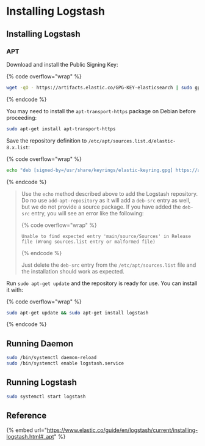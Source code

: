 # Installing Logstash

## Installing Logstash

### APT

Download and install the Public Signing Key:

{% code overflow="wrap" %}
```bash
wget -qO - https://artifacts.elastic.co/GPG-KEY-elasticsearch | sudo gpg --dearmor -o /usr/share/keyrings/elastic-keyring.gpg
```
{% endcode %}

You may need to install the `apt-transport-https` package on Debian before proceeding:

```bash
sudo apt-get install apt-transport-https
```

Save the repository definition to `/etc/apt/sources.list.d/elastic-8.x.list`:

{% code overflow="wrap" %}
```bash
echo "deb [signed-by=/usr/share/keyrings/elastic-keyring.gpg] https://artifacts.elastic.co/packages/8.x/apt stable main" | sudo tee -a /etc/apt/sources.list.d/elastic-8.x.list
```
{% endcode %}

> Use the `echo` method described above to add the Logstash repository. Do no use `add-apt-repository` as it will add a `deb-src` entry as well, but we do not provide a source package. If you have added the `deb-src` entry, you will see an error like the following:
>
> {% code overflow="wrap" %}
> ```
> Unable to find expected entry 'main/source/Sources' in Release file (Wrong sources.list entry or malformed file)
> ```
> {% endcode %}
>
> Just delete the `deb-src` entry from the `/etc/apt/sources.list` file and the installation should work as expected.

Run `sudo apt-get update` and the repository is ready for use. You can install it with:

{% code overflow="wrap" %}
```bash
sudo apt-get update && sudo apt-get install logstash
```
{% endcode %}



## Running Daemon

```bash
sudo /bin/systemctl daemon-reload
sudo /bin/systemctl enable logstash.service
```



## Running Logstash

```bash
sudo systemctl start logstash
```



## Reference

{% embed url="https://www.elastic.co/guide/en/logstash/current/installing-logstash.html#_apt" %}

